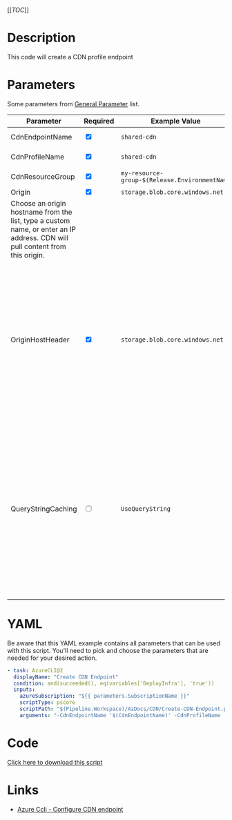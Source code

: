 [[_TOC_]]

# Description

This code will create a CDN profile endpoint

# Parameters

Some parameters from [General Parameter](/Azure/AzDocs-v1/Scripts) list.

| Parameter                                                                                                                    | Required                        | Example Value                                 | Description                                                                                                                                                                                                                                                                                                                      |
| ---------------------------------------------------------------------------------------------------------------------------- | ------------------------------- | --------------------------------------------- | -------------------------------------------------------------------------------------------------------------------------------------------------------------------------------------------------------------------------------------------------------------------------------------------------------------------------------- |
| CdnEndpointName                                                                                                              | <input type="checkbox" checked> | `shared-cdn`                                  | The name of the cdn endpoint.                                                                                                                                                                                                                                                                                                    |
| CdnProfileName                                                                                                               | <input type="checkbox" checked> | `shared-cdn`                                  | The name of the cdn profile name.                                                                                                                                                                                                                                                                                                |
| CdnResourceGroup                                                                                                             | <input type="checkbox" checked> | `my-resource-group-$(Release.EnvironmentName` | The name of the resource group.                                                                                                                                                                                                                                                                                                  |
| Origin                                                                                                                       | <input type="checkbox" checked> | `storage.blob.core.windows.net`               |
| Choose an origin hostname from the list, type a custom name, or enter an IP address. CDN will pull content from this origin. |
| OriginHostHeader                                                                                                             | <input type="checkbox" checked> | `storage.blob.core.windows.net`               | The host header value sent to the origin with each request. If you leave this blank, the request hostname determines this value. Azure CDN origins, such as Web Apps, Blob Storage, and Cloud Services, require this host header value to match the origin hostname by default.                                                  |
| QueryStringCaching                                                                                                           | <input type="checkbox">         | `UseQueryString`                              | This sets how the CDN treats cacheable objects when the request URL contains query strings. This option has no effect when caching is turned off for the asset. This setting doesn't modify query string values sent back to the origin. Options are currently : `BypassCashing`, `IgnoreQueryString` `NotSet`, `UseQueryString` |

# YAML

Be aware that this YAML example contains all parameters that can be used with this script. You'll need to pick and choose the parameters that are needed for your desired action.

```yaml
- task: AzureCLI@2
  displayName: "Create CDN Endpoint"
  condition: and(succeeded(), eq(variables['DeployInfra'], 'true'))
  inputs:
    azureSubscription: "${{ parameters.SubscriptionName }}"
    scriptType: pscore
    scriptPath: "$(Pipeline.Workspace)/AzDocs/CDN/Create-CDN-Endpoint.ps1"
    arguments: "-CdnEndpointName '$(CdnEndpointName)' -CdnProfileName '$(CdnProfileName)' -CdnResourceGroup '$(CdnResourceGroup)' -Origin '$(Origin)' -OriginHostHeader '$(OriginHostHeader)' -QueryStringCashing '$(QueryStringCashing)'"
```

# Code

[Click here to download this script](../../../../src/CDN/CDN/Create-CDN-Endpoint.ps1)

# Links

- [Azure Ccli - Configure CDN endpoint](https://docs.microsoft.com/nl-nl/cli/azure/cdn/endpoint?view=azure-cli-latest#az-cdn-endpoint-create)
